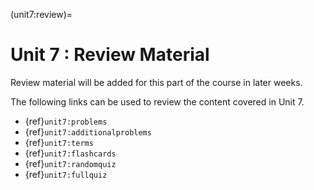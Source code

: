 (unit7:review)=
# Unit 7 : Review Material

Review material will be added for this part of the course in later weeks.

The following links can be used to review the content covered in Unit 7.
- {ref}`unit7:problems`
- {ref}`unit7:additionalproblems`
- {ref}`unit7:terms`
- {ref}`unit7:flashcards`
- {ref}`unit7:randomquiz`
- {ref}`unit7:fullquiz`
